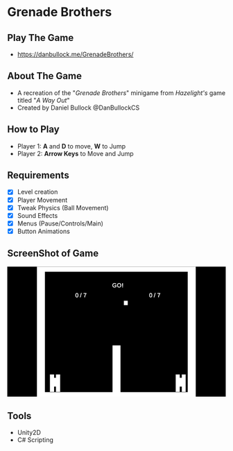 # Grenade Brothers

## Play The Game
- https://danbullock.me/GrenadeBrothers/

## About The Game
- A recreation of the "*Grenade Brothers*" minigame from *Hazelight's* game titled "*A Way Out*"
- Created by Daniel Bullock @DanBullockCS

## How to Play
- Player 1: **A** and **D** to move, **W** to Jump
- Player 2: **Arrow Keys** to Move and Jump

## Requirements
- [x] Level creation
- [x] Player Movement
- [x] Tweak Physics (Ball Movement)
- [x] Sound Effects
- [x] Menus (Pause/Controls/Main)
- [x] Button Animations

## ScreenShot of Game
<img src="Screenshot.png" height="300">

## Tools
- Unity2D
- C# Scripting
